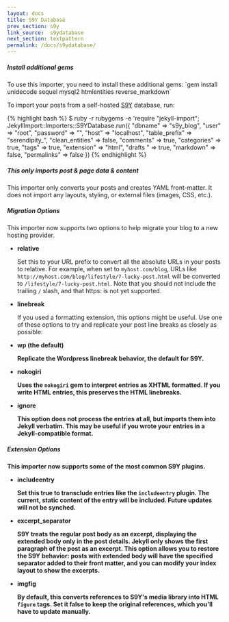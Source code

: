 ```yaml
---
layout: docs
title: S9Y Database
prev_section: s9y
link_source:  s9ydatabase
next_section: textpattern
permalink: /docs/s9ydatabase/
---
```


<div class="note info">
  <h5>Install additional gems</h5>
  <p>
    To use this importer, you need to install these additional gems:
    `gem install unidecode sequel mysql2 htmlentities reverse_markdown`
  </p>
</div>


To import your posts from a self-hosted [S9Y](http://www.s9y.org) database, run:

{% highlight bash %}
$ ruby -r rubygems -e 'require "jekyll-import";
    JekyllImport::Importers::S9YDatabase.run({
      "dbname"         => "s9y_blog",
      "user"           => "root",
      "password"       => "",
      "host"           => "localhost",
      "table_prefix"   => "serendipity_",
      "clean_entities" => false,
      "comments"       => true,
      "categories"     => true,
      "tags"           => true,
      "extension"      => "html",
      "drafts "        => true,
      "markdown"       => false,
      "permalinks"     => false
    })
{% endhighlight %}

<div class="note info">
  <h5>This only imports post &amp; page data &amp; content</h5>
  <p>
    This importer only converts your posts and creates YAML front-matter.
    It does not import any layouts, styling, or external files
    (images, CSS, etc.).
  </p>
</div>

<div>
  <h5>Migration Options</h5>
  <p>
    This importer now supports two options to help migrate your blog to a new
    hosting provider.
  </p>
  <ul>
    <li>
      <strong>relative</strong>
      <p>
        Set this to your URL prefix to convert all the absolute URLs in your
        posts to relative. For example, when set to
        <code>myhost.com/blog</code>, URLs like
        <code>http://myhost.com/blog/lifestyle/7-lucky-post.html</code> will be
        converted to <code>/lifestyle/7-lucky-post.html</code>. Note that you
        should not include the trailing <code>/</code> slash, and that https:
        is not yet supported.
      </p>
    </li><li>
      <strong>linebreak</strong>
      <p>
        If you used a formatting extension, this options might be useful. Use
        one of these options to try and replicate your post line breaks as
        closely as possible:
      </p>
        <li><strong>wp<strong> (the default)</li>
        <p>
          Replicate the Wordpress linebreak behavior, the default for S9Y.
        </p>
        <li><strong>nokogiri</strong></li>
        <p>
          Uses the <code>nokogiri</code> gem to interpret entries as XHTML
          formatted.  If you write HTML entries, this preserves the HTML
          linebreaks.
        </p>
        <li><strong>ignore</strong></li>
        <p>
          This option does not process the entries at all, but imports them
          into Jekyll verbatim. This may be useful if you wrote your entries in
          a Jekyll-compatible format.
        </p>
    </li>
  </ul>

  <h5>Extension Options</h5>
  <p>
    This importer now supports some of the most common S9Y plugins.
  </p>
  <ul>
    <li>
      <strong>includeentry</strong>
      <p>
        Set this true to transclude entries like the <code>includeentry</code>
        plugin. The current, static content of the entry will be included.
        Future updates will not be synched.
      </p>
    </li><li>
      <strong>excerpt_separator</strong>
      <p>
        S9Y treats the regular post body as an excerpt, displaying the extended
        body only in the post details. Jekyll only shows the first paragraph of
        the post as an excerpt. This option allows you to restore the S9Y
        behavior: posts with extended body will have the specified separator
        added to their front matter, and you can modify your index layout to
        show the excerpts.
      </p>
    </li><li>
      <strong>imgfig</strong>
      <p>
        By default, this converts references to S9Y's media library into HTML
        <code>figure</code> tags. Set it false to keep the original
        references, which you'll have to update manually.
      </p>
    </li>
  </ul>
</div>
